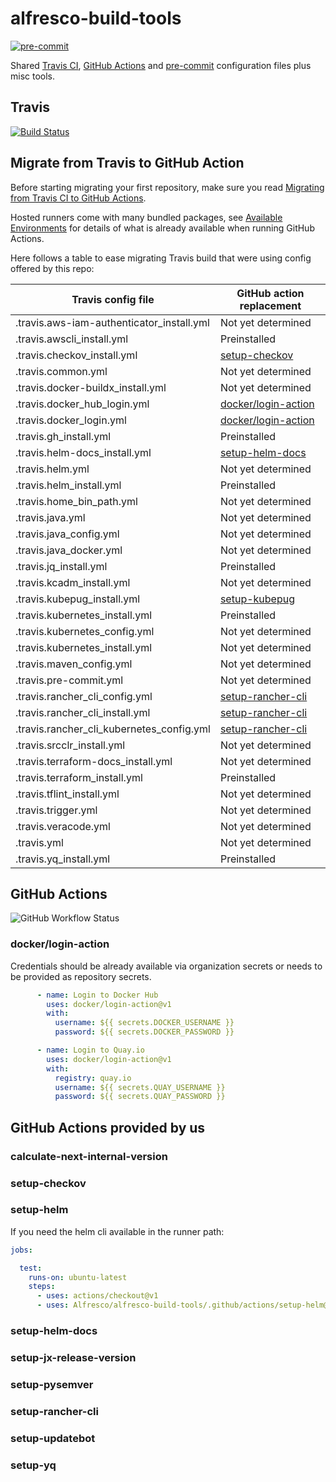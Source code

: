 # alfresco-build-tools

[![pre-commit](https://img.shields.io/badge/pre--commit-enabled-brightgreen?logo=pre-commit&logoColor=white)](https://github.com/pre-commit/pre-commit)

Shared [Travis CI](https://travis-ci.com/), [GitHub Actions](https://docs.github.com/en/actions) and [pre-commit](https://pre-commit.com/) configuration files plus misc tools.

## Travis

[![Build Status](https://travis-ci.com/Alfresco/alfresco-build-tools.svg?branch=master)](https://travis-ci.com/Alfresco/alfresco-build-tools)

## Migrate from Travis to GitHub Action

Before starting migrating your first repository, make sure you read [Migrating from Travis CI to GitHub Actions](https://docs.github.com/en/actions/migrating-to-github-actions/migrating-from-travis-ci-to-github-actions).

Hosted runners come with many bundled packages, see
[Available Environments](https://github.com/actions/virtual-environments#available-environments)
for details of what is already available when running GitHub Actions.

Here follows a table to ease migrating Travis build that were using config offered by this repo:

| Travis config file                        | GitHub action replacement                                         |
|-------------------------------------------|-------------------------------------------------------------------|
| .travis.aws-iam-authenticator_install.yml | Not yet determined                                                |
| .travis.awscli_install.yml                | Preinstalled                                                      |
| .travis.checkov_install.yml               | [setup-checkov](.github/actions/setup-checkov/action.yml)         |
| .travis.common.yml                        | Not yet determined                                                |
| .travis.docker-buildx_install.yml         | Not yet determined                                                |
| .travis.docker_hub_login.yml              | [docker/login-action](#dockerlogin-action)                        |
| .travis.docker_login.yml                  | [docker/login-action](#dockerlogin-action)                        |
| .travis.gh_install.yml                    | Preinstalled                                                      |
| .travis.helm-docs_install.yml             | [setup-helm-docs](.github/actions/setup-helm-docs/action.yml)     |
| .travis.helm.yml                          | Not yet determined                                                |
| .travis.helm_install.yml                  | Preinstalled                                                      |
| .travis.home_bin_path.yml                 | Not yet determined                                                |
| .travis.java.yml                          | Not yet determined                                                |
| .travis.java_config.yml                   | Not yet determined                                                |
| .travis.java_docker.yml                   | Not yet determined                                                |
| .travis.jq_install.yml                    | Preinstalled                                                      |
| .travis.kcadm_install.yml                 | Not yet determined                                                |
| .travis.kubepug_install.yml               | [setup-kubepug](.github/actions/setup-kubepug/action.yml)         |
| .travis.kubernetes_install.yml            | Preinstalled                                                      |
| .travis.kubernetes_config.yml             | Not yet determined                                                |
| .travis.kubernetes_install.yml            | Not yet determined                                                |
| .travis.maven_config.yml                  | Not yet determined                                                |
| .travis.pre-commit.yml                    | Not yet determined                                                |
| .travis.rancher_cli_config.yml            | [setup-rancher-cli](.github/actions/setup-rancher-cli/action.yml) |
| .travis.rancher_cli_install.yml           | [setup-rancher-cli](.github/actions/setup-rancher-cli/action.yml) |
| .travis.rancher_cli_kubernetes_config.yml | [setup-rancher-cli](.github/actions/setup-rancher-cli/action.yml) |
| .travis.srcclr_install.yml                | Not yet determined                                                |
| .travis.terraform-docs_install.yml        | Not yet determined                                                |
| .travis.terraform_install.yml             | Preinstalled                                                      |
| .travis.tflint_install.yml                | Not yet determined                                                |
| .travis.trigger.yml                       | Not yet determined                                                |
| .travis.veracode.yml                      | Not yet determined                                                |
| .travis.yml                               | Not yet determined                                                |
| .travis.yq_install.yml                    | Preinstalled                                                      |

## GitHub Actions

![GitHub Workflow Status](https://img.shields.io/github/workflow/status/alfresco/alfresco-build-tools/CI)

### docker/login-action

Credentials should be already available via organization secrets or needs to be
provided as repository secrets.

```yml
      - name: Login to Docker Hub
        uses: docker/login-action@v1
        with:
          username: ${{ secrets.DOCKER_USERNAME }}
          password: ${{ secrets.DOCKER_PASSWORD }}

      - name: Login to Quay.io
        uses: docker/login-action@v1
        with:
          registry: quay.io
          username: ${{ secrets.QUAY_USERNAME }}
          password: ${{ secrets.QUAY_PASSWORD }}
```

## GitHub Actions provided by us

### calculate-next-internal-version

### setup-checkov

### setup-helm

If you need the helm cli available in the runner path:

```yml
jobs:

  test:
    runs-on: ubuntu-latest
    steps:
      - uses: actions/checkout@v1
      - uses: Alfresco/alfresco-build-tools/.github/actions/setup-helm@master
```

### setup-helm-docs

### setup-jx-release-version

### setup-pysemver

### setup-rancher-cli

### setup-updatebot

### setup-yq

